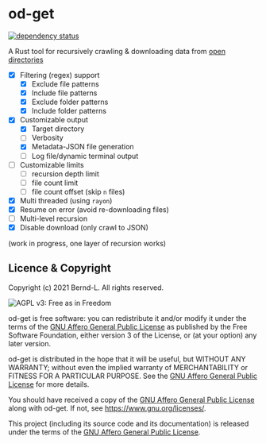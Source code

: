 # od-get

[![dependency status](https://deps.rs/crate/od-get/0.2.0/status.svg)](https://deps.rs/crate/od-get/0.2.0)

A Rust tool for recursively crawling & downloading data from [open directories](https://www.vice.com/en/article/d35x57/what-are-open-directories)

- [x] Filtering (regex) support
  - [x] Exclude file patterns
  - [x] Include file patterns
  - [x] Exclude folder patterns
  - [x] Include folder patterns
- [x] Customizable output
  - [x] Target directory
  - [ ] Verbosity
  - [x] Metadata-JSON file generation
  - [ ] Log file/dynamic terminal output
- [ ] Customizable limits
  - [ ] recursion depth limit
  - [ ] file count limit
  - [ ] file count offset (skip `n` files)
- [x] Multi threaded (using `rayon`)
- [x] Resume on error (avoid re-downloading files)
- [ ] Multi-level recursion
- [x] Disable download (only crawl to JSON)

(work in progress, one layer of recursion works)

## Licence & Copyright

Copyright (c) 2021 Bernd-L. All rights reserved.

![AGPL v3: Free as in Freedom](https://www.gnu.org/graphics/agplv3-with-text-162x68.png)

od-get is free software: you can redistribute it and/or modify it under the terms of the [GNU Affero General Public License](/LICENSE.md) as published by the Free Software Foundation, either version 3 of the License, or (at your option) any later version.

od-get is distributed in the hope that it will be useful, but WITHOUT ANY WARRANTY; without even the implied warranty of MERCHANTABILITY or FITNESS FOR A PARTICULAR PURPOSE. See the [GNU Affero General Public License](/LICENSE.md) for more details.

You should have received a copy of the [GNU Affero General Public License](/LICENSE.md) along with od-get. If not, see <https://www.gnu.org/licenses/>.

This project (including its source code and its documentation) is released under the terms of the [GNU Affero General Public License](/LICENSE.md).
